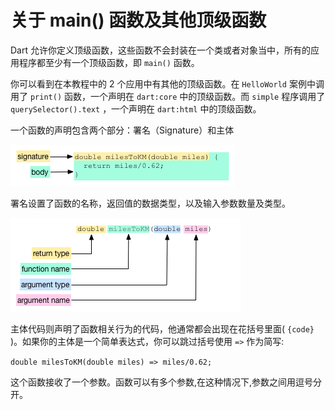 # 关于 main() 函数及其他顶级函数

Dart 允许你定义顶级函数，这些函数不会封装在一个类或者对象当中，所有的应用程序都至少有一个顶级函数，即 `main()` 函数。

你可以看到在本教程中的 2 个应用中有其他的顶级函数。在 `HelloWorld` 案例中调用了 `print()` 函数，一个声明在 `dart:core` 中的顶级函数。而 `simple` 程序调用了 `querySelector().text` ，一个声明在 `dart:html` 中的顶级函数。

一个函数的声明包含两个部分：署名（Signature）和主体

![](images/function_parts.png)

署名设置了函数的名称，返回值的数据类型，以及输入参数数量及类型。

![](images/signature_parts.png)

主体代码则声明了函数相关行为的代码，他通常都会出现在花括号里面( `{code}` )。如果你的主体是一个简单表达式，你可以跳过括号使用 `=>` 作为简写:

`double milesToKM(double miles) => miles/0.62;`

这个函数接收了一个参数。函数可以有多个参数,在这种情况下,参数之间用逗号分开。